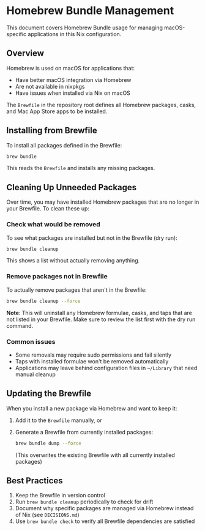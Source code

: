 # Homebrew Bundle Management

This document covers Homebrew Bundle usage for managing macOS-specific applications in this Nix configuration.

## Overview

Homebrew is used on macOS for applications that:

- Have better macOS integration via Homebrew
- Are not available in nixpkgs
- Have issues when installed via Nix on macOS

The `Brewfile` in the repository root defines all Homebrew packages, casks, and Mac App Store apps to be installed.

## Installing from Brewfile

To install all packages defined in the Brewfile:

```bash
brew bundle
```

This reads the `Brewfile` and installs any missing packages.

## Cleaning Up Unneeded Packages

Over time, you may have installed Homebrew packages that are no longer in your Brewfile. To clean these up:

### Check what would be removed

To see what packages are installed but not in the Brewfile (dry run):

```bash
brew bundle cleanup
```

This shows a list without actually removing anything.

### Remove packages not in Brewfile

To actually remove packages that aren't in the Brewfile:

```bash
brew bundle cleanup --force
```

**Note**: This will uninstall any Homebrew formulae, casks, and taps that are not listed in your Brewfile.
Make sure to review the list first with the dry run command.

### Common issues

- Some removals may require sudo permissions and fail silently
- Taps with installed formulae won't be removed automatically
- Applications may leave behind configuration files in `~/Library` that need manual cleanup

## Updating the Brewfile

When you install a new package via Homebrew and want to keep it:

1. Add it to the `Brewfile` manually, or
2. Generate a Brewfile from currently installed packages:

   ```bash
   brew bundle dump --force
   ```

   (This overwrites the existing Brewfile with all currently installed packages)

## Best Practices

1. Keep the Brewfile in version control
2. Run `brew bundle cleanup` periodically to check for drift
3. Document why specific packages are managed via Homebrew instead of Nix (see `DECISIONS.md`)
4. Use `brew bundle check` to verify all Brewfile dependencies are satisfied
